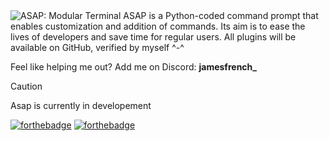 <!-- <h1 align="center"><code>ASAP</code></h1> -->
<img src="https://jamesfrench.fr/asap/banner.png" alt="ASAP: Modular Terminal">
ASAP is a Python-coded command prompt that enables customization and addition of commands. Its aim is to ease the lives of developers and save time for regular users. All plugins will be available on GitHub, verified by myself ^-^

Feel like helping me out? Add me on Discord: **jamesfrench_**

> [!CAUTION]
> Asap is currently in developement

[![forthebadge](https://forthebadge.com/images/featured/featured-built-with-love.svg)](https://forthebadge.com) [![forthebadge](https://forthebadge.com/images/badges/made-with-python.svg)](https://forthebadge.com)
